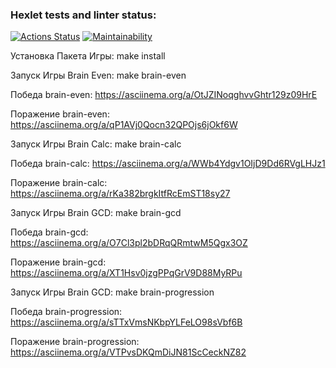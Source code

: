 ### Hexlet tests and linter status:

[![Actions Status](https://github.com/flower1power/qa-auto-engineer-javascript-project-44/actions/workflows/hexlet-check.yml/badge.svg)](https://github.com/flower1power/qa-auto-engineer-javascript-project-44/actions)
[![Maintainability](https://api.codeclimate.com/v1/badges/47698859779cb3966a48/maintainability)](https://codeclimate.com/github/flower1power/qa-auto-engineer-javascript-project-44/maintainability)

Установка Пакета Игры:
make install

Запуск Игры Brain Even:
make brain-even

Победа brain-even:
https://asciinema.org/a/OtJZINoqghvvGhtr129z09HrE

Поражение brain-even:
https://asciinema.org/a/qP1AVj0Qocn32QPOjs6jOkf6W

Запуск Игры Brain Calc:
make brain-calc

Победа brain-calc:
https://asciinema.org/a/WWb4Ydgv1OIjD9Dd6RVgLHJz1

Поражение brain-calc:
https://asciinema.org/a/rKa382brgkItfRcEmST18sy27

Запуск Игры Brain GCD:
make brain-gcd

Победа brain-gcd:
https://asciinema.org/a/O7Cl3pl2bDRqQRmtwM5Qgx3OZ

Поражение brain-gcd:
https://asciinema.org/a/XT1Hsv0jzgPPqGrV9D88MyRPu

Запуск Игры Brain GCD:
make brain-progression

Победа brain-progression:
https://asciinema.org/a/sTTxVmsNKbpYLFeLO98sVbf6B

Поражение brain-progression:
https://asciinema.org/a/VTPvsDKQmDiJN81ScCeckNZ82